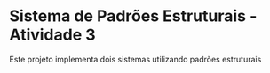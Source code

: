 # Sistema de Padrões Estruturais - Atividade 3


Este projeto implementa dois sistemas utilizando padrões estruturais